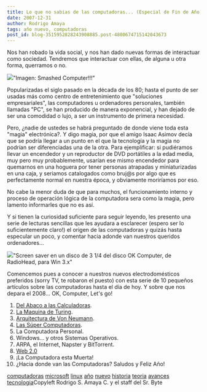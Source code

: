 ```yaml
---
title: Lo que no sabias de las computadoras... (Especial de Fin de Año)
date: 2007-12-31
author: Rodrigo Amaya
tags: año nuevo, computadoras
post_id: blog-3515952828243908885.post-4800674715142043673
---
```


Nos han robado la vida social, y nos han dado nuevas formas de interactuar
      como sociedad. Tendremos que interactuar con ellas, de alguna u otra forma, querramos o
      no.

[![](http://www.tomandang.com/blog/images/smashedComputer.jpg)](http://www.tomandang.com/blog/images/smashedComputer.jpg)"Imagen: Smashed Computer!!!"

Popularizadas el siglo pasado en la década de los 80; hasta el punto de ser
      usadas más como centro de entretenimiento que "soluciones empresariales", las computadores u
      ordenadores personales, también llamadas "PC", se han producido de manera exponencial, y han
      dejado de ser una comodidad o lujo, a ser un instrumento de primera necesidad.

Pero, ¿nadie de ustedes se habrá preguntado de donde viene toda esta "magia"
      electrónica?.
Y digo magia, por que el amigo Isaac Asimov decía que se podría
      llegar a un punto en el que la tecnología y la magia no podrían ser diferenciadas una de la
      otra.
Para ejemplificar: si pudiéramos llevar un encendedor y un reproductor de DVD
      portátiles a la edad media, muy pero muy probablemente, usarían ese mismo encendedor para
      quemarnos en una hoguera por tener personas atrapadas y miniaturizadas en una caja, y seriamos
      catalogados como bruj@s por algo que es perfectamente normal en nuestra época, y obviamente
      moriríamos por eso.

No cabe la menor duda de que para muchos, el
      funcionamiento interno y proceso de operación lógica de la computadora sera como la magia,
      pero lamento informarles que no es así.

Y si tienen la curiosidad
      suficiente para seguir leyendo, les presento una serie de lecturas sencillas que les ayudara a
      esclarecer (espero ser lo suficientemente claro!) el origen de las computadoras y quizás hasta
      especular un poco, y comentar hacia adonde van nuestros queridos ordenadores...

[![](http://991.com/newgallery/Radiohead-Ok-Computer-122193.jpg)](http://991.com/newgallery/Radiohead-Ok-Computer-122193.jpg)"Screen saver en un disco de 3 1/4 del disco OK Computer, de RadioHead, para Win
      3.x"

Comencemos pues a conocer a nuestros
      nuevos electrodomésticos preferidos (sorry TV, te robaron el puesto) con esta serie de 10
      pequeños artículos sobre las computadoras hasta el día de hoy. Y sobre que nos depara el
      2008... OK, Computer, Let's go!

1. [Del Abaco a las Calculadoras](http://srbyte.blogspot.com/2007/08/del-abaco-las-calculadoras.html).
2. [La Maquina de Turing](http://srbyte.blogspot.com/2007/12/la-maquina-de-turing.html).
3. [Arquitectura de Von Neumann](http://srbyte.blogspot.com/2007/12/la-aquitectura-de-john-von-neumann.html).
4. [Las Súper Computadoras](http://srbyte.blogspot.com/2008/01/las-sper-comutadoras.html).
5. La Computadora Personal.
6. Windows... y otros Sistemas Operativos.
7. ARPA, el Internet, Napster y BitTorrent.
8. [Web 2.0](http://srbyte.blogspot.com/2007/04/web-20-qu-es.html)
9. ¡La Computadora esta Muerta!
10. ¿Hacia donde van las Computadoras?
 Saludos y Feliz Año!

[computadoras](http://www.blogalaxia.com/tags/computadoras) [microsoft](http://www.blogalaxia.com/tags/microsoft) [linux](http://www.blogalaxia.com/tags/linux)
[año](http://www.blogalaxia.com/tags/ano) [nuevo](http://www.blogalaxia.com/tags/nuevo) [historia](http://www.blogalaxia.com/tags/historia) [teoria](http://www.blogalaxia.com/tags/teoria) [avances](http://www.blogalaxia.com/tags/avances) [tecnologia](http://www.blogalaxia.com/tags/tecnologia)Copyleft Rodrigo S.
      Amaya C. y el staff del Sr. Byte